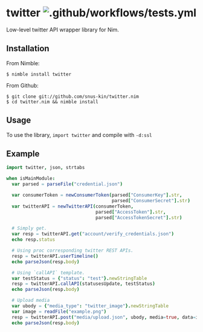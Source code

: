# twitter ![.github/workflows/tests.yml](https://github.com/snus-kin/twitter.nim/workflows/.github/workflows/tests.yml/badge.svg?branch=master)

Low-level twitter API wrapper library for Nim.

## Installation
From Nimble:
```console
$ nimble install twitter
```

From Github:

```console
$ git clone git://github.com/snus-kin/twitter.nim
$ cd twitter.nim && nimble install
```

## Usage
To use the library, `import twitter` and compile with `-d:ssl` 

## Example

```nim
import twitter, json, strtabs

when isMainModule:
  var parsed = parseFile("credential.json")

  var consumerToken = newConsumerToken(parsed["ConsumerKey"].str,
                                       parsed["ConsumerSecret"].str)
  var twitterAPI = newTwitterAPI(consumerToken,
                                 parsed["AccessToken"].str,
                                 parsed["AccessTokenSecret"].str)

  # Simply get.
  var resp = twitterAPI.get("account/verify_credentials.json")
  echo resp.status

  # Using proc corresponding twitter REST APIs.
  resp = twitterAPI.userTimeline()
  echo parseJson(resp.body)

  # Using `callAPI` template.
  var testStatus = {"status": "test"}.newStringTable
  resp = twitterAPI.callAPI(statusesUpdate, testStatus)
  echo parseJson(resp.body)

  # Upload media
  var ubody = {"media_type": "twitter_image"}.newStringTable
  var image = readFile("example.png")
  resp = twitterAPI.post("media/upload.json", ubody, media=true, data=image)
  echo parseJson(resp.body)
```
